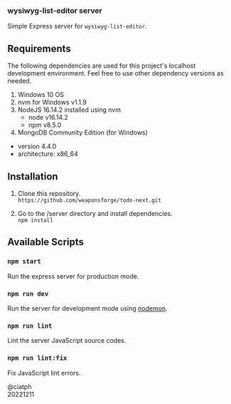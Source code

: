 ### wysiwyg-list-editor server

Simple Express server for `wysiwyg-list-editor`.

## Requirements

The following dependencies are used for this project's localhost development environment. Feel free to use other dependency versions as needed.

1. Windows 10 OS
2. nvm for Windows v1.1.9
3. NodeJS 16.14.2 installed using nvm
   - node v16.14.2
   - npm v8.5.0
4. MongoDB Community Edition (for Windows)
  - version 4.4.0
  - architecture: x86_64

## Installation

1. Clone this repository.<br>
`https://github.com/weaponsforge/todo-next.git`

2. Go to the /server directory and install dependencies.<br>
`npm install`

## Available Scripts

### `npm start`

Run the express server for production mode.

### `npm run dev`

Run the server for development mode using [nodemon](https://www.npmjs.com/package/nodemon).

### `npm run lint`

Lint the server JavaScript source codes.

### `npm run lint:fix`

Fix JavaScript lint errors.

@ciatph<br>
20221211
